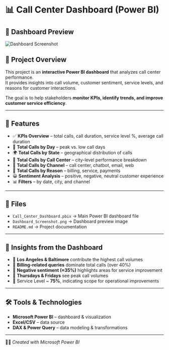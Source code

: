 # 📊 Call Center Dashboard (Power BI)

## 📸 Dashboard Preview
![Dashboard Screenshot](https://github.com/sunehthakur77-bot/Call-Center-Project/blob/main/Dashboard%20Screen%20shot.png)


## 📌 Project Overview
This project is an **interactive Power BI dashboard** that analyzes call center performance.  
It provides insights into call volume, customer sentiment, service levels, and reasons for customer interactions.

The goal is to help stakeholders **monitor KPIs, identify trends, and improve customer service efficiency**.

---

## 🔧 Features
- ✅ **KPIs Overview** – total calls, call duration, service level %, average call duration  
- 📅 **Total Calls by Day** – peak vs. low call days  
- 🌍 **Total Calls by State** – geographical distribution of calls  
- 🏢 **Total Calls by Call Center** – city-level performance breakdown  
- 🎯 **Total Calls by Channel** – call center, chatbot, email, web  
- 📑 **Total Calls by Reason** – billing, service, payments  
- 😀 **Sentiment Analysis** – positive, negative, neutral customer experience  
- 📊 **Filters** – by date, city, and channel  

---

## 📂 Files
- `Call_Center_Dashboard.pbix` → Main Power BI dashboard file  
- `Dashboard_Screenshot.png` → Dashboard preview image  
- `README.md` → Project documentation  

---

## 🚀 Insights from the Dashboard
- 📌 **Los Angeles & Baltimore** contribute the highest call volumes  
- 📌 **Billing-related queries** dominate total calls (over 40%)  
- 📌 **Negative sentiment (≈35%)** highlights areas for service improvement  
- 📌 **Thursdays & Fridays** see peak call volumes  
- 📌 Service Level ~ **75%**, indicating scope for operational improvements  

---

## 🛠️ Tools & Technologies
- **Microsoft Power BI** – dashboard & visualization  
- **Excel/CSV** – data source  
- **DAX & Power Query** – data modeling & transformations  

---

👨‍💻 *Created with Microsoft Power BI*
